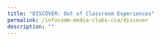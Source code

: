 ```yaml
---
title: "DISCOVER: Out of Classroom Experiences"
permalink: /infocomm-media-clubs-cca/discover
description: ""
---
```


